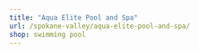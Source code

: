 ```yaml
---
title: "Aqua Elite Pool and Spa"
url: /spokane-valley/aqua-elite-pool-and-spa/
shop: swimming pool
---
```

